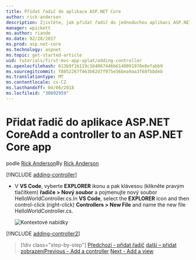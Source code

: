 ```yaml
---
title: Přidat řadič do aplikace ASP.NET Core
author: rick-anderson
description: Zjistěte, jak přidat řadič do jednoduchou aplikaci ASP.NET MVC jádra.
manager: wpickett
ms.author: riande
ms.date: 02/28/2017
ms.prod: asp.net-core
ms.technology: aspnet
ms.topic: get-started-article
uid: tutorials/first-mvc-app-xplat/adding-controller
ms.openlocfilehash: 613b9f1b119c164067446b6140991970e8efabb9
ms.sourcegitcommit: f8852267f463b62d7f975e56bea9aa3f68fbbdeb
ms.translationtype: MT
ms.contentlocale: cs-CZ
ms.lasthandoff: 04/06/2018
ms.locfileid: "30892959"
---
```

# <a name="add-a-controller-to-an-aspnet-core-app"></a><span data-ttu-id="fcb0a-103">Přidat řadič do aplikace ASP.NET Core</span><span class="sxs-lookup"><span data-stu-id="fcb0a-103">Add a controller to an ASP.NET Core app</span></span>

<span data-ttu-id="fcb0a-104">podle [Rick Anderson](https://twitter.com/RickAndMSFT)</span><span class="sxs-lookup"><span data-stu-id="fcb0a-104">By [Rick Anderson](https://twitter.com/RickAndMSFT)</span></span>

[!INCLUDE [adding-controller](../../includes/mvc-intro/adding-controller1.md)]

* <span data-ttu-id="fcb0a-105">V **VS Code**, vyberte **EXPLORER** ikonu a pak klávesou (klikněte pravým tlačítkem) **řadiče > Nový soubor** a pojmenujte nový soubor HelloWorldController.cs.</span><span class="sxs-lookup"><span data-stu-id="fcb0a-105">In **VS Code**, select the **EXPLORER** icon and then control-click (right-click) **Controllers > New File** and name the new file HelloWorldController.cs.</span></span>

  ![Kontextové nabídky](adding-controller/_static/new_file.png)

[!INCLUDE [adding-controller2](../../includes/mvc-intro/adding-controller2.md)]

> [!div class="step-by-step"]
> <span data-ttu-id="fcb0a-107">[Předchozí - přidat řadič](start-mvc.md)
> [další – přidat zobrazení](adding-view.md)</span><span class="sxs-lookup"><span data-stu-id="fcb0a-107">[Previous - Add a controller](start-mvc.md)
[Next - Add a view](adding-view.md)</span></span>  
